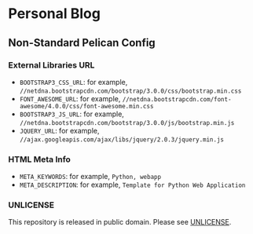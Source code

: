 # Personal Blog

## Non-Standard Pelican Config

### External Libraries URL

* `BOOTSTRAP3_CSS_URL`: for example, `//netdna.bootstrapcdn.com/bootstrap/3.0.0/css/bootstrap.min.css`
* `FONT_AWESOME_URL`: for example, `//netdna.bootstrapcdn.com/font-awesome/4.0.0/css/font-awesome.min.css`
* `BOOTSTRAP3_JS_URL`: for example, `//netdna.bootstrapcdn.com/bootstrap/3.0.0/js/bootstrap.min.js`
* `JQUERY_URL`: for example, `//ajax.googleapis.com/ajax/libs/jquery/2.0.3/jquery.min.js`

### HTML Meta Info

* `META_KEYWORDS`: for example, `Python, webapp`
* `META_DESCRIPTION`: for example, `Template for Python Web Application`

### UNLICENSE

This repository is released in public domain. Please see [UNLICENSE](http://unlicense.org/).
